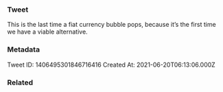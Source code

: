 ### Tweet
This is the last time a fiat currency bubble pops, because it’s the first time we have a viable alternative.

### Metadata
Tweet ID: 1406495301846716416
Created At: 2021-06-20T06:13:06.000Z

### Related

